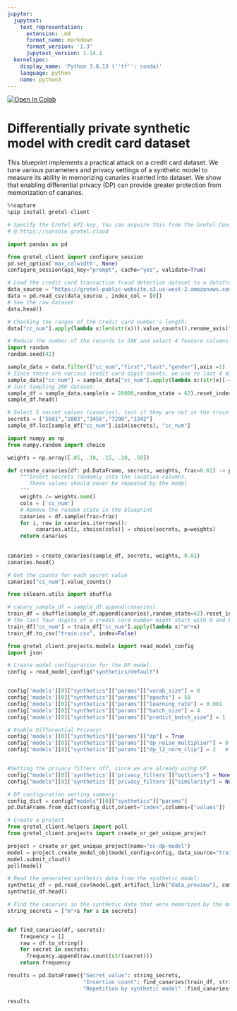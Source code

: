```yaml
---
jupyter:
  jupytext:
    text_representation:
      extension: .md
      format_name: markdown
      format_version: '1.3'
      jupytext_version: 1.14.1
  kernelspec:
    display_name: 'Python 3.8.13 (''tf'': conda)'
    language: python
    name: python3
---
```


<!-- #region colab_type="text" id="view-in-github" -->
<a href="https://colab.research.google.com/github/gretelai/gretel-blueprints/blob/main/docs/notebooks/credit_card_dp_notebook.ipynb" target="_parent"><img src="https://colab.research.google.com/assets/colab-badge.svg" alt="Open In Colab"/></a>

<!-- #endregion -->

# Differentially private synthetic model with credit card dataset

This blueprint implements a practical attack on a credit card dataset. We tune various parameters and privacy settings of a synthetic model to measure its ability in memorizing canaries inserted into dataset. We show that enabling differential privacy (DP) can provide greater protection from memorization of canaries.

```python
%%capture
%pip install gretel-client 
```

```python
# Specify the Gretel API key. You can acquire this from the Gretel Console 
# @ https://console.gretel.cloud

import pandas as pd

from gretel_client import configure_session
pd.set_option('max_colwidth', None)
configure_session(api_key="prompt", cache="yes", validate=True)
```

```python
# Load the credit card transaction fraud detection dataset to a dataframe.
data_source = "https://gretel-public-website.s3.us-west-2.amazonaws.com/datasets/CreditCard_Fraud_Transactions.csv"
data = pd.read_csv(data_source , index_col = [0])
# See the raw dataset:
data.head()
```

```python
# Checking the ranges of the credit card number's length:
data["cc_num"].apply(lambda x:len(str(x))).value_counts().rename_axis("credit card number of digits").reset_index(name = "count")
```

```python
# Reduce the number of the records to 28K and select 4 feature columns:
import random
random.seed(42)

sample_data = data.filter(["cc_num","first","last","gender"],axis =1)
# Since there are various credit card digit counts, we use te last 4 digits which is mostly common.
sample_data["cc_num"] = sample_data["cc_num"].apply(lambda x:(str(x)[-4:]))
# Just Sampling 28K dataset:
sample_df = sample_data.sample(n = 28000,random_state = 62).reset_index(drop = True)
sample_df.head()
```

```python
# Select 5 secret values (canaries), test if they are not in the train dataset before insertion.
secrets = ["5601","1003","3456","7290","1342"]
sample_df.loc[sample_df["cc_num"].isin(secrets), "cc_num"]

```

```python
import numpy as np
from numpy.random import choice

weights = np.array([.05, .10, .15, .20, .50])

def create_canaries(df: pd.DataFrame, secrets, weights, frac=0.01) -> pd.DataFrame:
    """Insert secrets randomly into the location columns.
       These values should never be repeated by the model
    """
    weights /= weights.sum()
    cols = ['cc_num']
    # Remove the random state in the blueprint
    canaries = df.sample(frac=frac)
    for i, row in canaries.iterrows():
         canaries.at[i, choice(cols)] = choice(secrets, p=weights)
    return canaries
        
 
canaries = create_canaries(sample_df, secrets, weights, 0.01)
canaries.head()

```

```python
# Get the counts for each secret value
canaries["cc_num"].value_counts()
```

```python
from sklearn.utils import shuffle

# canary_sample_df = sample_df.append(canaries)
train_df = shuffle(sample_df.append(canaries),random_state=42).reset_index(drop =True)
# The last four digits of a credit card number might start with 0 and be removed when saved as integer. We save it as a string by inserting a single letter at first part of it.
train_df["cc_num"] = train_df["cc_num"].apply(lambda x:"m"+x)
train_df.to_csv("train.csv", index=False)
```

```python
from gretel_client.projects.models import read_model_config
import json

# Create model configuration for the DP model.
config = read_model_config("synthetics/default")


config['models'][0]["synthetics"]["params"]["vocab_size"] = 0
config['models'][0]["synthetics"]["params"]["epochs"] = 50
config['models'][0]["synthetics"]["params"]["learning_rate"] = 0.001
config['models'][0]["synthetics"]["params"]["batch_size"] = 4
config['models'][0]["synthetics"]["params"]["predict_batch_size"] = 1

# Enable Differential Privacy:
config['models'][0]["synthetics"]["params"]["dp"] = True
config['models'][0]["synthetics"]["params"]["dp_noise_multiplier"] = 0.001
config['models'][0]["synthetics"]["params"]["dp_l2_norm_clip"] = 2   # set low to demonstrate gradient clipping


#Setting the privacy filters off, since we are already using DP.
config["models"][0]['synthetics']['privacy_filters']["outliers"] = None
config["models"][0]['synthetics']['privacy_filters']["similarity"] = None

# DP configuration setting summary:
config_dict = config["models"][0]["synthetics"]["params"]
pd.DataFrame.from_dict(config_dict,orient="index",columns=["values"])


```

```python
# Create a project
from gretel_client.helpers import poll
from gretel_client.projects import create_or_get_unique_project

project = create_or_get_unique_project(name="cc-dp-model")
model = project.create_model_obj(model_config=config, data_source="train.csv")
model.submit_cloud()
poll(model)
```

```python
# Read the generated synthetis data from the synthetic model:
synthetic_df = pd.read_csv(model.get_artifact_link("data_preview"), compression="gzip")
synthetic_df.head()
```

```python
# Find the canaries in the synthetic data that were memorized by the model
string_secrets = ["m"+s for s in secrets]


def find_canaries(df, secrets):
    frequency = []
    raw = df.to_string()
    for secret in secrets:
      frequency.append(raw.count(str(secret)))
    return frequency

results = pd.DataFrame({"Secret value": string_secrets,
                        "Insertion count": find_canaries(train_df, string_secrets),
                        "Repetition by synthetic model" :find_canaries(synthetic_df, string_secrets)})

results
```
